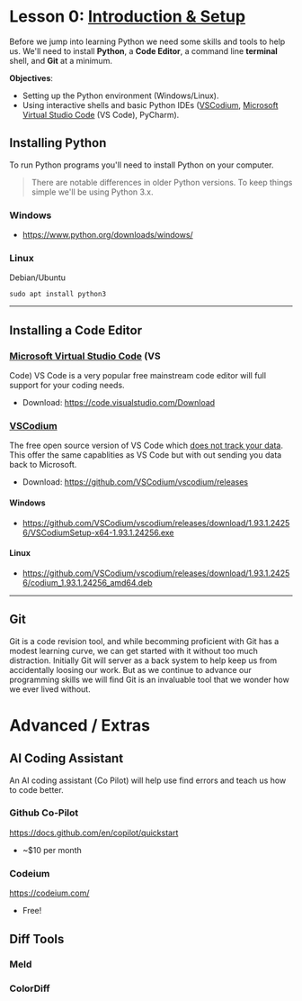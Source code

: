 # Lesson 0: [Introduction & Setup](Lessons/00_Setup/lesson.md)

Before we jump into learning Python we need some skills and tools to help us.  We'll need to install **Python**, a **Code Editor**, a command line **terminal** shell, and **Git** at a minimum.  

**Objectives**:
- Setting up the Python environment (Windows/Linux).
- Using interactive shells and basic Python IDEs ([VSCodium](https://vscodium.com/), [Microsoft Virtual Studio Code](https://code.visualstudio.com/) (VS Code),  PyCharm).


## Installing Python

To run Python programs you'll need to install Python on your computer.

> There are notable differences in older Python versions. To keep things simple we'll be using Python 3.x.

### Windows
- https://www.python.org/downloads/windows/

### Linux

Debian/Ubuntu
```
sudo apt install python3
```

--- 

## Installing a Code Editor

### [Microsoft Virtual Studio Code](https://code.visualstudio.com/) (VS 
Code)
VS Code is a very popular free mainstream code editor will full support for your coding needs.
- Download: https://code.visualstudio.com/Download

### [VSCodium](https://vscodium.com/) 
The free open source version of VS Code which [does not track your data](https://vscodium.com/#why).  This offer the same capablities as VS Code but with out sending you data back to Microsoft.
- Download: https://github.com/VSCodium/vscodium/releases

#### Windows
- https://github.com/VSCodium/vscodium/releases/download/1.93.1.24256/VSCodiumSetup-x64-1.93.1.24256.exe

#### Linux
- https://github.com/VSCodium/vscodium/releases/download/1.93.1.24256/codium_1.93.1.24256_amd64.deb

---

## Git
Git is a code revision tool, and while becomming proficient with Git has a modest learning curve, we can get started with it without too much distraction.  Initially Git will server as a back system to help keep us from accidentally loosing our work.  But as we continue to advance our programming skills we will find Git is an invaluable tool that we wonder how we ever lived without.


# Advanced / Extras

## AI Coding Assistant
An AI coding assistant (Co Pilot) will help use find errors and teach us how to code better.

### Github Co-Pilot
https://docs.github.com/en/copilot/quickstart
- ~$10 per month

### Codeium
https://codeium.com/
- Free!

## Diff Tools

### Meld

### ColorDiff

